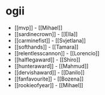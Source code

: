 # ogii

* [[mvp]] - [[Mihael]]
* [[sardinecrown]] - [[Ella]]
* [[carminefist]] - [[Svjetlana]]
* [[softhands]] - [[Tamara]]
* [[relentlesscannon]] - [[Lorencio]]
* [[halflegaward]] - [[Shiro]]
* [[hunteraward]] - [[Mahmud]]
* [[dervishaward]] - [[Danilo]]
* [[fanfavourite]] - [[Bozena]]
* [[rookieofyear]] - [[Mihael]]